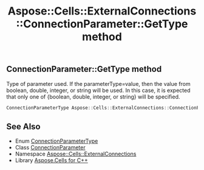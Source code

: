 ﻿---
title: Aspose::Cells::ExternalConnections::ConnectionParameter::GetType method
linktitle: GetType
second_title: Aspose.Cells for C++ API Reference
description: 'Aspose::Cells::ExternalConnections::ConnectionParameter::GetType method. Type of parameter used. If the parameterType=value, then the value from boolean, double, integer, or string will be used. In this case, it is expected that only one of {boolean, double, integer, or string} will be specified in C++.'
type: docs
weight: 1200
url: /cpp/aspose.cells.externalconnections/connectionparameter/gettype/
---
## ConnectionParameter::GetType method


Type of parameter used. If the parameterType=value, then the value from boolean, double, integer, or string will be used. In this case, it is expected that only one of {boolean, double, integer, or string} will be specified.

```cpp
ConnectionParameterType Aspose::Cells::ExternalConnections::ConnectionParameter::GetType()
```

## See Also

* Enum [ConnectionParameterType](../../connectionparametertype/)
* Class [ConnectionParameter](../)
* Namespace [Aspose::Cells::ExternalConnections](../../)
* Library [Aspose.Cells for C++](../../../)
